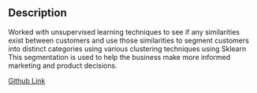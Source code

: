 ## Description

Worked with unsupervised learning techniques to see if any similarities exist between customers and use those similarities to segment customers into distinct categories using various clustering techniques using Sklearn This segmentation is used to help the business make more informed marketing and product decisions.

[Github Link](https://github.com/grepaziz/Finding-Donors-MLCharity)